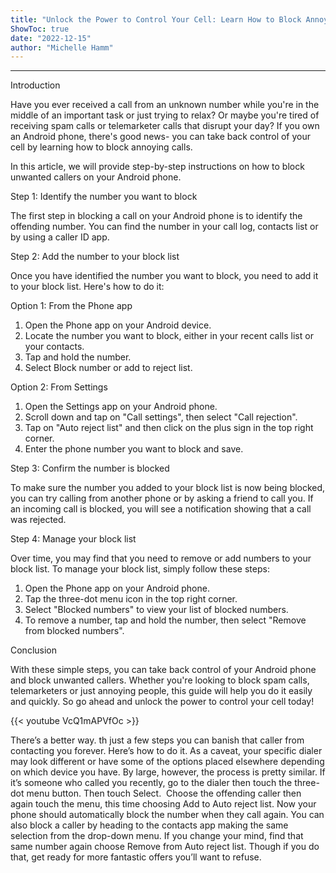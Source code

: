 ```yaml
---
title: "Unlock the Power to Control Your Cell: Learn How to Block Annoying Calls on Your Android Phone"
ShowToc: true 
date: "2022-12-15"
author: "Michelle Hamm"
---
```

*****
Introduction

Have you ever received a call from an unknown number while you're in the middle of an important task or just trying to relax? Or maybe you're tired of receiving spam calls or telemarketer calls that disrupt your day? If you own an Android phone, there's good news- you can take back control of your cell by learning how to block annoying calls.

In this article, we will provide step-by-step instructions on how to block unwanted callers on your Android phone.

Step 1: Identify the number you want to block

The first step in blocking a call on your Android phone is to identify the offending number. You can find the number in your call log, contacts list or by using a caller ID app.

Step 2: Add the number to your block list

Once you have identified the number you want to block, you need to add it to your block list. Here's how to do it:

Option 1: From the Phone app

1. Open the Phone app on your Android device.
2. Locate the number you want to block, either in your recent calls list or your contacts.
3. Tap and hold the number.
4. Select Block number or add to reject list.

Option 2: From Settings

1. Open the Settings app on your Android phone.
2. Scroll down and tap on "Call settings", then select "Call rejection".
3. Tap on "Auto reject list" and then click on the plus sign in the top right corner.
4. Enter the phone number you want to block and save.

Step 3: Confirm the number is blocked

To make sure the number you added to your block list is now being blocked, you can try calling from another phone or by asking a friend to call you. If an incoming call is blocked, you will see a notification showing that a call was rejected.

Step 4: Manage your block list

Over time, you may find that you need to remove or add numbers to your block list. To manage your block list, simply follow these steps:

1. Open the Phone app on your Android phone.
2. Tap the three-dot menu icon in the top right corner.
3. Select "Blocked numbers" to view your list of blocked numbers.
4. To remove a number, tap and hold the number, then select "Remove from blocked numbers".

Conclusion

With these simple steps, you can take back control of your Android phone and block unwanted callers. Whether you're looking to block spam calls, telemarketers or just annoying people, this guide will help you do it easily and quickly. So go ahead and unlock the power to control your cell today!

{{< youtube VcQ1mAPVfOc >}} 



There’s a better way. th just a few steps you can banish that caller from contacting you forever. Here’s how to do it.
As a caveat, your specific dialer may look different or have some of the options placed elsewhere depending on which device you have. By  large, however, the process is pretty similar.
If it’s someone who called you recently, go to the dialer  then touch the three-dot menu button. Then touch Select. 
Choose the offending caller   then again touch the menu, this time choosing Add to Auto reject list. Now your phone should automatically block the number when they call again.
You can also block a caller by heading to the contacts app  making the same selection from the drop-down menu.
If you change your mind, find that same number again  choose Remove from Auto reject list. Though if you do that, get ready for more fantastic offers you’ll want to refuse.




